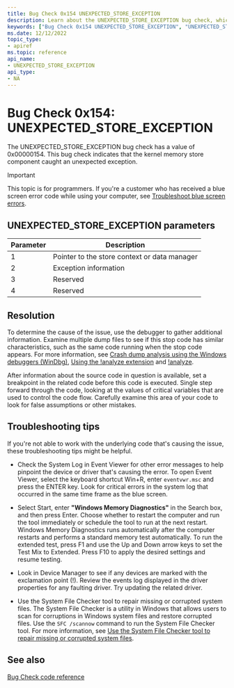 ```yaml
---
title: Bug Check 0x154 UNEXPECTED_STORE_EXCEPTION
description: Learn about the UNEXPECTED_STORE_EXCEPTION bug check, which indicates that the kernel memory store component caught an unexpected exception.
keywords: ["Bug Check 0x154 UNEXPECTED_STORE_EXCEPTION", "UNEXPECTED_STORE_EXCEPTION"]
ms.date: 12/12/2022
topic_type:
- apiref
ms.topic: reference
api_name:
- UNEXPECTED_STORE_EXCEPTION
api_type:
- NA
---
```


# Bug Check 0x154: UNEXPECTED_STORE_EXCEPTION

The UNEXPECTED_STORE_EXCEPTION bug check has a value of 0x00000154. This bug check indicates that the kernel memory store component caught an unexpected exception.

> [!IMPORTANT]
> This topic is for programmers. If you're a customer who has received a blue screen error code while using your computer, see [Troubleshoot blue screen errors](https://www.windows.com/stopcode).

## UNEXPECTED_STORE_EXCEPTION parameters

| Parameter | Description                                  |
|-----------|----------------------------------------------|
| 1         | Pointer to the store context or data manager |
| 2         | Exception information                        |
| 3         | Reserved                                     |
| 4         | Reserved                                     |

## Resolution

To determine the cause of the issue, use the debugger to gather additional information. Examine multiple dump files to see if this stop code has similar characteristics, such as the same code running when the stop code appears. For more information, see [Crash dump analysis using the Windows debuggers (WinDbg)](crash-dump-files.md), [Using the !analyze extension](using-the--analyze-extension.md) and [!analyze](../debuggercmds/-analyze.md).

After information about the source code in question is available, set a breakpoint in the related code before this code is executed. Single step forward through the code, looking at the values of critical variables that are used to control the code flow. Carefully examine this area of your code to look for false assumptions or other mistakes.

## Troubleshooting tips

If you're not able to work with the underlying code that's causing the issue, these troubleshooting tips might be helpful.

- Check the System Log in Event Viewer for other error messages to help pinpoint the device or driver that's causing the error. To open Event Viewer, select the keyboard shortcut Win+R, enter `eventvwr.msc` and press the ENTER key. Look for critical errors in the system log that occurred in the same time frame as the blue screen.

- Select Start, enter **"Windows Memory Diagnostics"** in the Search box, and then press Enter. Choose whether to restart the computer and run the tool immediately or schedule the tool to run at the next restart. Windows Memory Diagnostics runs automatically after the computer restarts and performs a standard memory test automatically. To run the extended test, press F1 and use the Up and Down arrow keys to set the Test Mix to Extended. Press F10 to apply the desired settings and resume testing.

- Look in Device Manager to see if any devices are marked with the exclamation point (!). Review the events log displayed in the driver properties for any faulting driver. Try updating the related driver.

- Use the System File Checker tool to repair missing or corrupted system files. The System File Checker is a utility in Windows that allows users to scan for corruptions in Windows system files and restore corrupted files. Use the `SFC /scannow` command to run the System File Checker tool. For more information, see [Use the System File Checker tool to repair missing or corrupted system files](https://support.microsoft.com/help/929833/use-the-system-file-checker-tool-to-repair-missing-or-corrupted-system).

## See also

[Bug Check code reference](bug-check-code-reference2.md)
